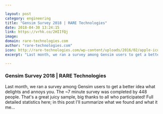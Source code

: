 ```yaml
---

layout: post
category: engineering
title: "Gensim Survey 2018 | RARE Technologies"
date: 2018-04-30 13:24:15
link: https://vrhk.co/2HIIfQj
image: 
domain: rare-technologies.com
author: "rare-technologies.com"
icon: http://rare-technologies.com/wp-content/uploads/2016/02/apple-icon-152x152.png
excerpt: "Last month, we ran a survey among Gensim users to get a better idea what delights and annoys you. The ~7 minute survey was completed by 448 people. That's a great juicy sample, big thanks to all who participated! Full detailed statistics here; in this post I'll summarize what we found and what it me..."

---
```


### Gensim Survey 2018 | RARE Technologies

Last month, we ran a survey among Gensim users to get a better idea what delights and annoys you. The ~7 minute survey was completed by 448 people. That's a great juicy sample, big thanks to all who participated! Full detailed statistics here; in this post I'll summarize what we found and what it me...